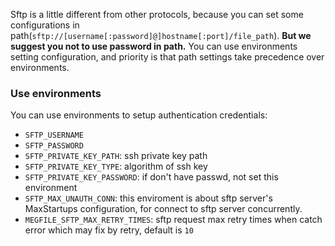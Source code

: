Sftp is a little different from other protocols, because you can set some configurations in path(`sftp://[username[:password]@]hostname[:port]/file_path`). **But we suggest you not to use password in path.** You can use environments setting configuration, and priority is that path settings take precedence over environments.

### Use environments
You can use environments to setup authentication credentials:

- `SFTP_USERNAME`
- `SFTP_PASSWORD`
- `SFTP_PRIVATE_KEY_PATH`: ssh private key path
- `SFTP_PRIVATE_KEY_TYPE`: algorithm of ssh key
- `SFTP_PRIVATE_KEY_PASSWORD`: if don't have passwd, not set this environment
- `SFTP_MAX_UNAUTH_CONN`: this enviroment is about sftp server's MaxStartups configuration, for connect to sftp server concurrently.
- `MEGFILE_SFTP_MAX_RETRY_TIMES`: sftp request max retry times when catch error which may fix by retry, default is `10`
